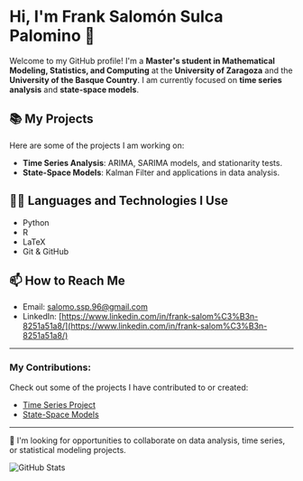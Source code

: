 # Hi, I'm Frank Salomón Sulca Palomino 👋

Welcome to my GitHub profile! I'm a **Master's student in Mathematical Modeling, Statistics, and Computing** at the **University of Zaragoza** and the **University of the Basque Country**. I am currently focused on **time series analysis** and **state-space models**.

## 📚 My Projects

Here are some of the projects I am working on:

- **Time Series Analysis**: ARIMA, SARIMA models, and stationarity tests.
- **State-Space Models**: Kalman Filter and applications in data analysis.

## 🧑‍💻 Languages and Technologies I Use

- Python
- R
- LaTeX
- Git & GitHub

## 📫 How to Reach Me

- Email: [salomo.ssp.96@gmail.com](mailto:salomo.ssp.96@gmail.com)
- LinkedIn: [https://www.linkedin.com/in/frank-salom%C3%B3n-8251a51a8/](https://www.linkedin.com/in/frank-salom%C3%B3n-8251a51a8/)

---

### My Contributions:

Check out some of the projects I have contributed to or created:

- [Time Series Project](https://github.com/username/series-temporales)
- [State-Space Models](https://github.com/username/modelos-espacio-estado)

---

🔭 I'm looking for opportunities to collaborate on data analysis, time series, or statistical modeling projects.

<!-- Here you can include a GitHub stats graphic (optional) -->
![GitHub Stats](https://github-readme-stats.vercel.app/api?username=franksalomonsulca&show_icons=true&count_private=true&hide=prs)
